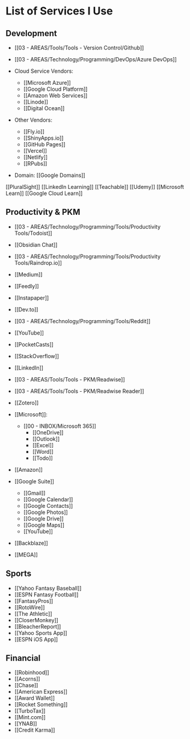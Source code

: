 
# List of Services I Use

## Development

- [[03 - AREAS/Tools/Tools - Version Control/Github]]
- [[03 - AREAS/Technology/Programming/DevOps/Azure DevOps]]

- Cloud Service Vendors:
	- [[Microsoft Azure]]
	- [[Google Cloud Platform]]
	- [[Amazon Web Services]]
	- [[Linode]]
	- [[Digital Ocean]]

- Other Vendors:
	- [[Fly.io]]
	- [[ShinyApps.io]]
	- [[GitHub Pages]]
	- [[Vercel]]
	- [[Netlify]]
	- [[RPubs]]

- Domain: [[Google Domains]]

[[PluralSight]]
[[LinkedIn Learning]]
[[Teachable]]
[[Udemy]]
[[Microsoft Learn]]
[[Google Cloud Learn]]


## Productivity & PKM

- [[03 - AREAS/Technology/Programming/Tools/Productivity Tools/Todoist]]
- [[Obsidian Chat]]
- [[03 - AREAS/Technology/Programming/Tools/Productivity Tools/Raindrop.io]]
- [[Medium]]
- [[Feedly]]
- [[Instapaper]]
- [[Dev.to]]
- [[03 - AREAS/Technology/Programming/Tools/Reddit]]
- [[YouTube]]
- [[PocketCasts]]
- [[StackOverflow]]
- [[LinkedIn]]
- [[03 - AREAS/Tools/Tools - PKM/Readwise]]
- [[03 - AREAS/Tools/Tools - PKM/Readwise Reader]]
- [[Zotero]]

- [[Microsoft]]:
	- [[00 - INBOX/Microsoft 365]]
		- [[OneDrive]]
		- [[Outlook]]
		- [[Excel]]
		- [[Word]]
		- [[Todo]]

- [[Amazon]]

- [[Google Suite]]
	- [[Gmail]]
	- [[Google Calendar]]
	- [[Google Contacts]]
	- [[Google Photos]]
	- [[Google Drive]]
	- [[Google Maps]]
	- [[YouTube]]


- [[Backblaze]]
- [[MEGA]]

## Sports

- [[Yahoo Fantasy Baseball]]
- [[ESPN Fantasy Football]]
- [[FantasyPros]]
- [[RotoWire]]
- [[The Athletic]]
- [[CloserMonkey]]
- [[BleacherReport]]
- [[Yahoo Sports App]]
- [[ESPN iOS App]]


## Financial

- [[Robinhood]]
- [[Acorns]]
- [[Chase]]
- [[American Express]]
- [[Award Wallet]]
- [[Rocket Something]]
- [[TurboTax]]
- [[Mint.com]]
- [[YNAB]]
- [[Credit Karma]]
